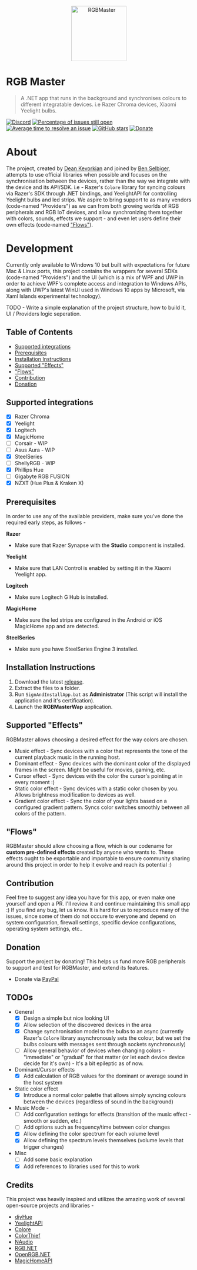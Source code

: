 <p align="center"><img width="150px" src="./Logo/1024.png" alt="RGBMaster"></p>

# RGB Master
> A .NET app that runs in the background and synchronises colours to different integratable devices. i.e Razer Chroma devices, Xiaomi Yeelight bulbs.

[![Discord](https://img.shields.io/discord/717472380934422560.svg?label=&logo=discord&logoColor=ffffff&color=7389D8&labelColor=6A7EC2)](https://discord.gg/zWbe3UV)
[![Percentage of issues still open](http://isitmaintained.com/badge/open/rgb-master-team/RGBMaster.svg)](http://isitmaintained.com/project/rgb-master-team/RGBMaster "Percentage of issues still open")
[![Average time to resolve an issue](http://isitmaintained.com/badge/resolution/rgb-master-team/RGBMaster.svg)](http://isitmaintained.com/project/rgb-master-team/RGBMaster "Average time to resolve an issue")
[![GitHub stars](https://img.shields.io/github/stars/rgb-master-team/RGBMaster.svg)](https://github.com/rgb-master-team/RGBMaster/stargazers)
[![Donate](https://img.shields.io/badge/Donate-PayPal-green.svg)](https://www.paypal.com/cgi-bin/webscr?cmd=_donations&business=FVHR7JUC78CYU&item_name=Support+the+project+by+helping+us+fund+more+devices+to+support%21&currency_code=ILS)

# About

The project, created by [Dean Kevorkian](https://github.com/deankevorkian) and joined by [Ben Selbiger](https://github.com/benbense), attempts to use official libraries when possible and focuses on the synchronisation between the devices, rather than the way we integrate with the device and its API/SDK. i.e - Razer's `Colore` library for syncing colours via Razer's SDK through .NET bindings, and YeelightAPI for controlling Yeelight bulbs and led strips.
We aspire to bring support to as many vendors (code-named "Providers") as we can from both growing worlds of RGB peripherals and RGB IoT devices, and allow synchronizing them together with colors, sounds, effects we support - and even let users define their own effects (code-named ["Flows"](#flows)).

# Development
Currently only available to Windows 10 but built with expectations for future Mac & Linux ports, this project contains the wrappers for several SDKs (code-named "Providers") and the UI (which is a mix of WPF and UWP in order to achieve WPF's complete access and integration to Windows APIs, along with UWP's latest WinUI used in Windows 10 apps by Microsoft, via Xaml Islands experimental technology).

TODO - Write a simple explanation of the project structure, how to build it, UI / Providers logic seperation.

## Table of Contents

- [Supported integrations](#integrations)
- [Prerequisites](#prerequisites)
- [Installation Instructions](#installation)
- [Supported "Effects"](#effects)
- ["Flows"](#flows)
- [Contribution](#contrib)
- [Donation](#donate)

<a name="integrations"></a>
## Supported integrations
- [x] Razer Chroma
- [x] Yeelight
- [x] Logitech
- [x] MagicHome
- [ ] Corsair - WIP
- [ ] Asus Aura - WIP
- [x] SteelSeries
- [ ] ShellyRGB - WIP
- [x] Phillips Hue
- [ ] Gigabyte RGB FUSION
- [x] NZXT (Hue Plus & Kraken X)

<a name="prerequisites"></a>
## Prerequisites 

In order to use any of the available providers, make sure you've done the required early steps, as follows -

**Razer**
- Make sure that Razer Synapse with the **Studio** component is installed.

**Yeelight**
- Make sure that LAN Control is enabled by setting it in the Xiaomi Yeelight app.

**Logitech**
- Make sure Logitech G Hub is installed.

**MagicHome**
- Make sure the led strips are configured in the Android or iOS MagicHome app and are detected.

**SteelSeries**
- Make sure you have SteelSeries Engine 3 installed.

<a name="installation"></a>
## Installation Instructions

1. Download the latest [release](https://github.com/rgb-master-team/RGBMaster/releases).
2. Extract the files to a folder.
3. Run `SignAndInstallApp.bat` as **Administrator** (This script will install the application and it's certification).
4. Launch the **RGBMasterWap** application.

<a name="effects"></a>
## Supported "Effects"
RGBMaster allows choosing a desired effect for the way colors are chosen.
- Music effect - Sync devices with a color that represents the tone of the current playback music in the running host.
- Dominant effect - Sync devices with the dominant color of the displayed frames in the screen. Might be useful for movies, gaming, etc.
- Cursor effect - Sync devices with the color the cursor's pointing at in every moment :)
- Static color effect - Sync devices with a static color chosen by you. Allows brightness modification to devices as well.
- Gradient color effect - Sync the color of your lights based on a configured gradient pattern. Syncs color switches smoothly between all colors of the pattern.

<a name="flows"></a>
## "Flows"
RGBMaster should allow choosing a flow, which is our codename for **custom pre-defined effects** created by anyone who wants to.
These effects ought to be exportable and importable to ensure community sharing around this project in order to help it evolve and reach its potential :)

<a name="contrib"></a>
## Contribution
Feel free to suggest any idea you have for this app, or even make one yourself and open a PR. I'll review it and continue maintaining this small app :)
If you find any bug, let us know. It is hard for us to reproduce many of the issues, since some of them do not occure to everyone and depend on system configuration, firewall settings, specific device configurations, operating system settings, etc..

<a name="donate"></a>
## Donation
Support the project by donating! This helps us fund more RGB peripherals to support and test for RGBMaster, and extend its features.
* Donate via [PayPal](https://www.paypal.com/cgi-bin/webscr?cmd=_donations&business=FVHR7JUC78CYU&item_name=Support+the+project+by+helping+us+fund+more+devices+to+support%21&currency_code=ILS)

<a name="todos"></a>
## TODOs
- General
  - [x] Design a simple but nice looking UI
  - [x] Allow selection of the discovered devices in the area
  - [x] Change synchronisation model to the bulbs to an async (currently Razer's `Colore` library asynchronously sets the colour, but we set the bulbs colours with messages sent through sockets synchronously)
  - [ ] Allow general behavior of devices when changing colors - "immediate" or "gradual" for that matter (or let each device device decide for it's own) - It's a bit epileptic as of now.
- Dominant/Cursor effects
  - [x] Add calculation of RGB values for the dominant or average sound in the host system
- Static color effect
  - [x] Introduce a normal color palette that allows simply syncing colours between the devices (regardless of sound in the background)
- Music Mode -
  - [ ] Add configuration settings for effects (transition of the music effect - smooth or sudden, etc.)
  - [ ] Add options such as frequency/time between color changes
  - [x] Allow defining the color spectrum for each volume level
  - [x] Allow defining the spectrum levels themselves (volume levels that trigger changes)
- Misc
  - [ ] Add some basic explanation
  - [x] Add references to libraries used for this to work

## Credits
This project was heavily inspired and utilizes the amazing work of several open-source projects and libraries -

- [diyHue](https://github.com/diyhue/diyHue)
- [YeelightAPI](https://github.com/roddone/YeelightAPI)
- [Colore](https://github.com/chroma-sdk/Colore)
- [ColorThief](https://github.com/KSemenenko/ColorThief)
- [NAudio](https://github.com/naudio/NAudio)
- [RGB.NET](https://github.com/DarthAffe/RGB.NET)
- [OpenRGB.NET](https://github.com/diogotr7/OpenRGB.NET)
- [MagicHomeAPI](https://github.com/nathanielxd/magic-home)
